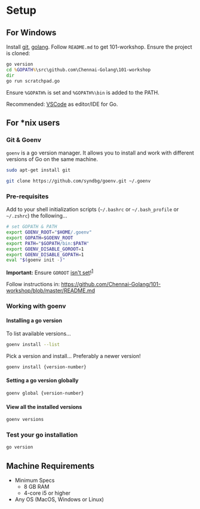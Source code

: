 # Setup

## For Windows

Install [git](https://git-scm.com/), [golang](http://golang.org/). Follow `README.md` to get 101-workshop. Ensure the project is cloned:

```cmd
go version
cd %GOPATH%\src\github.com\Chennai-Golang\101-workshop
dir
go run scratchpad.go
```

Ensure `%GOPATH%` is set and `%GOPATH%\bin` is added to the PATH.

Recommended: [VSCode](https://code.visualstudio.com/) as editor/IDE for Go.

## For *nix users

### Git & Goenv

`goenv` is a go version manager. It allows you to install and work with different versions of Go on the same machine.

```bash
sudo apt-get install git

git clone https://github.com/syndbg/goenv.git ~/.goenv
```

### Pre-requisites

Add to your shell initialization scripts (`~/.bashrc` or `~/.bash_profile` or `~/.zshrc`) the following...

```bash
# set GOPATH & PATH
export GOENV_ROOT="$HOME/.goenv"
export GOPATH=$GOENV_ROOT
export PATH="$GOPATH/bin:$PATH"
export GOENV_DISABLE_GOROOT=1
export GOENV_DISABLE_GOPATH=1
eval "$(goenv init -)"
```

**Important:** Ensure `GOROOT` [isn't set][1]!<sup>[1]</sup>

Follow instructions in: https://github.com/Chennai-Golang/101-workshop/blob/master/README.md

[1]: https://dave.cheney.net/2013/06/14/you-dont-need-to-set-goroot-really

### Working with goenv

#### Installing a go version

To list available versions...

```bash
goenv install --list
```

Pick a version and install... Preferably a newer version!

```bash
goenv install {version-number}
```

#### Setting a go version globally

```bash
goenv global {version-number}
```

#### View all the installed versions

```bash
goenv versions
```

### Test your go installation

```bash
go version
```

## Machine Requirements

- Minimum Specs
  - 8 GB RAM
  - 4-core i5 or higher
- Any OS (MacOS, Windows or Linux)
